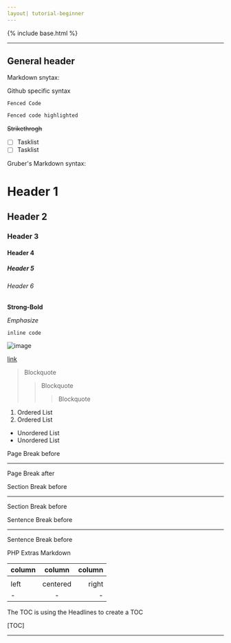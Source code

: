 ```yaml
---
layout| tutorial-beginner
---
```


{% include base.html %}



---
General header
---

Markdown snytax:

Github specific syntax
```
Fenced Code
```

```bash
Fenced code highlighted
```

~~Strikethrogh~~

- [ ] Tasklist
- [ ] Tasklist

Gruber's Markdown syntax:
# Header 1
## Header 2
### Header 3
#### Header 4
##### Header 5
###### Header 6

**Strong-Bold**

*Emphasize*

`inline code`

![image](https://community.openhab.org/uploads/default/original/1X/ada4f9ed6657f88f1e3e8e99f44343666f6ccc17.png)

[link](https://community.openhab.org/)

> Blockquote
>> Blockquote
>>> Blockquote

1. Ordered List
2. Ordered List

- Unordered List
- Unordered List

Page Break before
* * *
Page Break after

Section Break before
- - -
Section Break before

Sentence Break before
_ _ _
Sentence Break before



PHP Extras Markdown

| column     | column     | column     |
|:---|:---:|---:|
|            |            |
|left       |centered   |right|
|  -  |     -    | - |

The TOC is using the Headlines to create a TOC

[TOC]


<!--This is a comment-->

-------------------



